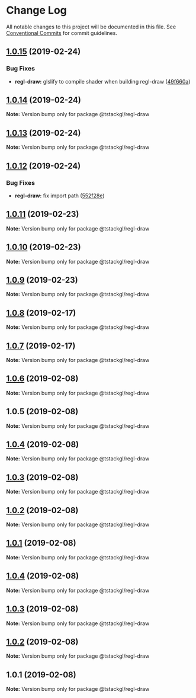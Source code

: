 # Change Log

All notable changes to this project will be documented in this file.
See [Conventional Commits](https://conventionalcommits.org) for commit guidelines.

## [1.0.15](https://github.com/nkint/tstackgl/compare/@tstackgl/regl-draw@1.0.14...@tstackgl/regl-draw@1.0.15) (2019-02-24)


### Bug Fixes

* **regl-draw:** glslify to compile shader when building regl-draw ([49f660a](https://github.com/nkint/tstackgl/commit/49f660a))





## [1.0.14](https://github.com/nkint/tstackgl/compare/@tstackgl/regl-draw@1.0.13...@tstackgl/regl-draw@1.0.14) (2019-02-24)

**Note:** Version bump only for package @tstackgl/regl-draw





## [1.0.13](https://github.com/nkint/tstackgl/compare/@tstackgl/regl-draw@1.0.12...@tstackgl/regl-draw@1.0.13) (2019-02-24)

**Note:** Version bump only for package @tstackgl/regl-draw





## [1.0.12](https://github.com/nkint/tstackgl/compare/@tstackgl/regl-draw@1.0.11...@tstackgl/regl-draw@1.0.12) (2019-02-24)


### Bug Fixes

* **regl-draw:** fix import path ([552f28e](https://github.com/nkint/tstackgl/commit/552f28e))





## [1.0.11](https://github.com/nkint/tstackgl/compare/@tstackgl/regl-draw@1.0.10...@tstackgl/regl-draw@1.0.11) (2019-02-23)

**Note:** Version bump only for package @tstackgl/regl-draw





## [1.0.10](https://github.com/nkint/tstackgl/compare/@tstackgl/regl-draw@1.0.9...@tstackgl/regl-draw@1.0.10) (2019-02-23)

**Note:** Version bump only for package @tstackgl/regl-draw





## [1.0.9](https://github.com/nkint/tstackgl/compare/@tstackgl/regl-draw@1.0.8...@tstackgl/regl-draw@1.0.9) (2019-02-23)

**Note:** Version bump only for package @tstackgl/regl-draw





## [1.0.8](https://github.com/nkint/tstackgl/compare/@tstackgl/regl-draw@1.0.7...@tstackgl/regl-draw@1.0.8) (2019-02-17)

**Note:** Version bump only for package @tstackgl/regl-draw





## [1.0.7](https://github.com/nkint/tstackgl/compare/@tstackgl/regl-draw@1.0.6...@tstackgl/regl-draw@1.0.7) (2019-02-17)

**Note:** Version bump only for package @tstackgl/regl-draw





## [1.0.6](https://github.com/nkint/tstackgl/compare/@tstackgl/regl-draw@1.0.5...@tstackgl/regl-draw@1.0.6) (2019-02-08)

**Note:** Version bump only for package @tstackgl/regl-draw





## 1.0.5 (2019-02-08)

**Note:** Version bump only for package @tstackgl/regl-draw





## [1.0.4](https://github.com/nkint/tstackgl/compare/@tstackgl/regl-draw@1.0.4...@tstackgl/regl-draw@1.0.4) (2019-02-08)

**Note:** Version bump only for package @tstackgl/regl-draw





## [1.0.3](https://github.com/nkint/tstackgl/compare/@tstackgl/regl-draw@1.0.4...@tstackgl/regl-draw@1.0.3) (2019-02-08)

**Note:** Version bump only for package @tstackgl/regl-draw





## [1.0.2](https://github.com/nkint/tstackgl/compare/@tstackgl/regl-draw@1.0.4...@tstackgl/regl-draw@1.0.2) (2019-02-08)

**Note:** Version bump only for package @tstackgl/regl-draw





## [1.0.1](https://github.com/nkint/tstackgl/compare/@tstackgl/regl-draw@1.0.4...@tstackgl/regl-draw@1.0.1) (2019-02-08)

**Note:** Version bump only for package @tstackgl/regl-draw





## [1.0.4](https://github.com/nkint/tstackgl/compare/@tstackgl/regl-draw@1.0.3...@tstackgl/regl-draw@1.0.4) (2019-02-08)

**Note:** Version bump only for package @tstackgl/regl-draw





## [1.0.3](https://github.com/nkint/tstackgl/compare/@tstackgl/regl-draw@1.0.2...@tstackgl/regl-draw@1.0.3) (2019-02-08)

**Note:** Version bump only for package @tstackgl/regl-draw





## [1.0.2](https://github.com/nkint/tstackgl/compare/@tstackgl/regl-draw@1.0.1...@tstackgl/regl-draw@1.0.2) (2019-02-08)

**Note:** Version bump only for package @tstackgl/regl-draw





## 1.0.1 (2019-02-08)

**Note:** Version bump only for package @tstackgl/regl-draw

